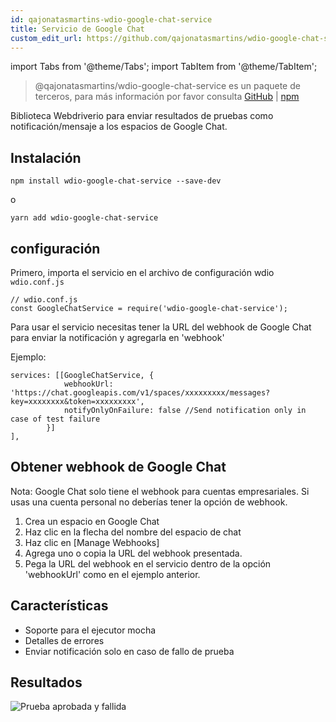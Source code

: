 ```yaml
---
id: qajonatasmartins-wdio-google-chat-service
title: Servicio de Google Chat
custom_edit_url: https://github.com/qajonatasmartins/wdio-google-chat-service/edit/main/README.md
---
```


import Tabs from '@theme/Tabs';
import TabItem from '@theme/TabItem';

> @qajonatasmartins/wdio-google-chat-service es un paquete de terceros, para más información por favor consulta [GitHub](https://github.com/qajonatasmartins/wdio-google-chat-service) | [npm](https://www.npmjs.com/package/wdio-google-chat-service)

Biblioteca Webdriverio para enviar resultados de pruebas como notificación/mensaje a los espacios de Google Chat.

## Instalación

`npm install wdio-google-chat-service --save-dev`

o

`yarn add wdio-google-chat-service`

## configuración

Primero, importa el servicio en el archivo de configuración wdio `wdio.conf.js`

```
// wdio.conf.js
const GoogleChatService = require('wdio-google-chat-service');
```

Para usar el servicio necesitas tener la URL del webhook de Google Chat para enviar la notificación y agregarla en 'webhook'

Ejemplo:

```
services: [[GoogleChatService, {
            webhookUrl: 'https://chat.googleapis.com/v1/spaces/xxxxxxxxx/messages?key=xxxxxxxx&token=xxxxxxxxx',
            notifyOnlyOnFailure: false //Send notification only in case of test failure
        }]
],
```

## Obtener webhook de Google Chat

Nota: Google Chat solo tiene el webhook para cuentas empresariales. Si usas una cuenta personal no deberías tener la opción de webhook.

1. Crea un espacio en Google Chat
2. Haz clic en la flecha del nombre del espacio de chat
3. Haz clic en [Manage Webhooks]
4. Agrega uno o copia la URL del webhook presentada.
5. Pega la URL del webhook en el servicio dentro de la opción 'webhookUrl' como en el ejemplo anterior.

## Características

- Soporte para el ejecutor mocha
- Detalles de errores
- Enviar notificación solo en caso de fallo de prueba

## Resultados

![Prueba aprobada y fallida](https://github.com/qajonatasmartins/wdio-google-chat-service/blob/main/./img/testPassAndFail.png)